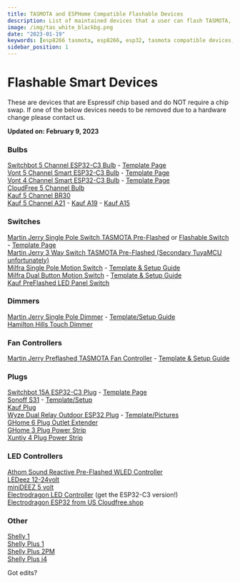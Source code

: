 ```yaml
---
title: TASMOTA and ESPHome Compatible Flashable Devices
description: List of maintained devices that a user can flash TASMOTA, ESPHome, etc to as well as Pre-Flashed ready to go devices
image: /img/tas_white_blackbg.png
date: "2023-01-19"
keywords: [esp8266 tasmota, esp8266, esp32, tasmota compatible devices, esphome compatible devices, espressif]
sidebar_position: 1
---
```


# Flashable Smart Devices

These are devices that are Espressif chip based and do NOT require a chip swap.  If one of the below devices needs to be removed due to a hardware change please contact us.  

**Updated on: February 9, 2023**

### Bulbs

[Switchbot 5 Channel ESP32-C3 Bulb](https://amzn.to/38Vhuv3) - [Template Page](/wiki/devices/bulbs/switchbot_e26_w1401400)  
[Vont 5 Channel Smart ESP32-C3 Bulb](https://amzn.to/3Eq4WH8) - [Template Page](/wiki/devices/bulbs/vont_color_pro_slb04)  
[Vont 4 Channel Smart ESP32-C3 Bulb](https://amzn.to/3EoVow6) - [Template Page](/wiki/devices/bulbs/vont_color_slb02)  
[CloudFree 5 Channel Bulb](https://cloudfree.shop/product/cloudfree-smart-bulb-rgbcw/?ref=digiblur)  
[Kauf 5 Channel BR30](https://amzn.to/3BaxDIi)  
[Kauf 5 Channel A21](https://amzn.to/3KKsSbq) - [Kauf A19](https://amzn.to/3CvxZd8) - [Kauf A15](https://amzn.to/3ruBcmQ)

### Switches

[Martin Jerry Single Pole Switch TASMOTA Pre-Flashed](https://amzn.to/3K4qpIx) or [Flashable Switch](https://amzn.to/2IM0cn5) - [Template Page](/wiki/devices/switches/martin_jerry_mj-s01_single_pole)  
[Martin Jerry 3 Way Switch TASMOTA Pre-Flashed (Secondary TuyaMCU unfortunately)](https://amzn.to/3u2PJrv)  
[Milfra Single Pole Motion Switch](https://amzn.to/3NQUJ9W) - [Template & Setup Guide](/wiki/devices/switches/milfra-mfa05_cloudfree-swm1-single-relay)  
[Milfra Dual Button Motion Switch](https://amzn.to/3TTlm2m) - [Template & Setup Guide](/wiki/devices/switches/milfra-mfa06_dual_relay)    
[Kauf PreFlashed LED Panel Switch](https://amzn.to/3TGXqPo)  

### Dimmers

[Martin Jerry Single Pole Dimmer](https://amzn.to/3RzMRf9) - [Template/Setup Guide](/wiki/devices/dimmers/martin_jerry_mj-sd01_pwm_dimmer)    
[Hamilton Hills Touch Dimmer](https://amzn.to/3D6RwBw)  

### Fan Controllers

[Martin Jerry Preflashed TASMOTA Fan Controller](https://amzn.to/3SzwaBA) - [Template & Setup Guide](/wiki/devices/other/martin_jerry_fan_controller-us-fc-01_fan)  

### Plugs

[Switchbot 15A ESP32-C3 Plug](https://amzn.to/3MzVSSR) - [Template Page](/wiki/devices/plugs/switchbot_15_amp_w1901400)  
[Sonoff S31](https://amzn.to/3cQ0Wqk) - [Template/Setup](/wiki/devices/plugs/sonoff_s31)  
[Kauf Plug](https://amzn.to/3enZdZr)  
[Wyze Dual Relay Outdoor ESP32 Plug](https://amzn.to/3V01knd) - [Template/Pictures](/2021/03/27/how-to-flash-the-wyze-outdoor-plug-esphome-or-tasmota-local-control)  
[GHome 6 Plug Outlet Extender](https://amzn.to/3DluMw2)  
[GHome 3 Plug Power Strip](https://amzn.to/3TNHkDu)  
[Xuntiy 4 Plug Power Strip](https://amzn.to/3TWzLKQ)  

### LED Controllers

[Athom Sound Reactive Pre-Flashed WLED Controller](https://s.click.aliexpress.com/e/_Dedl7Hd)  
[LEDeez 12-24volt](https://wantmoore.tech/)  
[miniDEEZ 5 volt](https://wantmoore.tech/)  
[Electrodragon LED Controller](https://www.electrodragon.com/product/esp-led-strip-board/) (get the ESP32-C3 version!)  
[Electrodragon ESP32 from US Cloudfree.shop](https://cloudfree.shop/product/esp32-led-strip-wifi-control-board/?ref=digiblur)

### Other

[Shelly 1](https://s.click.aliexpress.com/e/_DF9rCJZ)  
[Shelly Plus 1](https://s.click.aliexpress.com/e/_Dn1KLaF)  
[Shelly Plus 2PM](https://s.click.aliexpress.com/e/_DD4OEs7)  
[Shelly Plus i4](https://s.click.aliexpress.com/e/_DCZkZ0R)  

Got edits?
